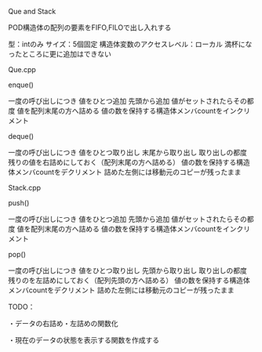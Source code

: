 Que and Stack

POD構造体の配列の要素をFIFO,FILOで出し入れする

  型：intのみ
  サイズ：5個固定
  構造体変数のアクセスレベル：ローカル
  満杯になったところに更に追加はできない

Que.cpp

  enque()

 一度の呼び出しにつき 値をひとつ追加
 先頭から追加
 値がセットされたらその都度 値を配列末尾の方へ詰める
 値の数を保持する構造体メンバcountをインクリメント

  deque()

 一度の呼び出しにつき 値をひとつ取り出し
 末尾から取り出し
 取り出しの都度 残りの値を右詰めにしておく（配列末尾の方へ詰める）
 値の数を保持する構造体メンバcountをデクリメント
 詰めた左側には移動元のコピーが残ったまま

Stack.cpp

  push()
  
  一度の呼び出しにつき 値をひとつ追加
  先頭から追加
  値がセットされたらその都度 値を配列末尾の方へ詰める
  値の数を保持する構造体メンバcountをインクリメント
  
  pop()
  
  一度の呼び出しにつき 値をひとつ取り出し
  先頭から取り出し
  取り出しの都度 残りのを左詰めにしておく（配列先頭の方へ詰める）
  値の数を保持する構造体メンバcountをデクリメント
  詰めた左側には移動元のコピーが残ったまま

TODO：
  
  ・データの右詰め・左詰めの関数化
  
  ・現在のデータの状態を表示する関数を作成する
